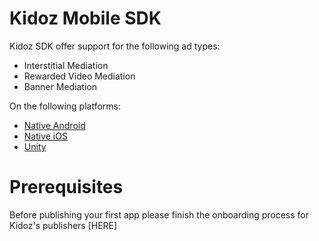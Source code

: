 
# Kidoz Mobile SDK

Kidoz SDK offer support for the following ad types:

+ Interstitial Mediation 
+ Rewarded Video Mediation 
+ Banner Mediation 

On the following platforms:

- [Native Android](/Kidoz%20Direct/Android)
- [Native iOS](/Kidoz%20Direct/iOS)
- [Unity](/Kidoz%20Direct/Unity)

# Prerequisites

Before publishing your first app please finish the onboarding process for Kidoz's publishers [HERE]
